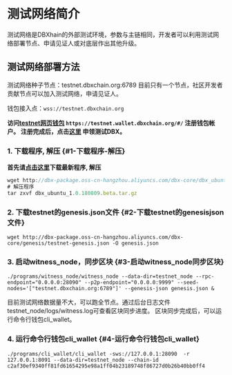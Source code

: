 # 测试网络简介

测试网络是DBXhain的外部测试环境，参数与主链相同，开发者可以利用测试网络部署节点、申请见证人或对底层作出其他升级。

## 测试网络部署方法

测试网络种子节点：testnet.dbxchain.org:6789 目前只有一个节点，社区开发者贡献节点可以加入测试网络，申请见证人。

钱包接入点：`wss://testnet.dbxchain.org`

**访问[testnet网页钱包](https://testnet.wallet.dbxchain.org/#/)  ```https://testnet.wallet.dbxchain.org/#/``` 注册钱包帐户。
注册完成后，点击[这里](http://blockcity.mikecrm.com/2SVDb67) 申领测试DBX。**

### 1. 下载程序, 解压 {#1-下载程序-解压}

**首先请**[**点击这里**](https://github.com/dbxone/dbx-core/releases/latest)**下载最新程序, 解压**

```js
wget http://dbx-package.oss-cn-hangzhou.aliyuncs.com/dbx-core/dbx_ubuntu_1.0.180809.beta.tar.gz -O dbx_ubuntu_1.0.180809.beta.tar.gz
# 解压程序
tar zxvf dbx_ubuntu_1.0.180809.beta.tar.gz
```

### 2. 下载testnet的genesis.json文件 {#2-下载testnet的genesisjson文件}

```
wget http://dbx-package.oss-cn-hangzhou.aliyuncs.com/dbx-core/genesis/testnet-genesis.json -O genesis.json
```

### 3. 启动witness\_node，同步区块 {#3-启动witness_node同步区块}

```
./programs/witness_node/witness_node --data-dir=testnet_node --rpc-endpoint="0.0.0.0:28090" --p2p-endpoint="0.0.0.0:9999" --seed-nodes='["testnet.dbxchain.org:6789"]' --genesis-json genesis.json &
```

目前测试网络数据量不大，可以跑全节点。通过后台日志文件testnet\_node/logs/witness.log可查看区块同步进度。 
区块同步完成后，可以运行命令行钱包cli\_wallet。

### 4. 运行命令行钱包cli\_wallet {#4-运行命令行钱包cli_wallet}

```
./programs/cli_wallet/cli_wallet -sws://127.0.0.1:28090  -r 127.0.0.1:8091 --data-dir=testnet_node --chain-id c2af30ef9340ff81fd61654295e98a1ff04b23189748f86727d0b26b40bb0ff4
```




